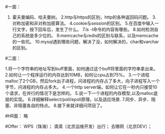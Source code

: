 #一面：

1. 霍夫曼编码、哈夫曼树。
2.http与https的区别，http的各种返回码问题。
3.对称加密和非对称加密算法。
4.cookie与session的区别。
5.在百度中输入一行文字，按下回车后，发生了什么。
7.ls -l命令的内容有哪些。
8.如何检测自己的系统是多少位的。
9.memcache与redis的区别与联系，以及memcache的一些坑。
10.mysql遇到哪些问题，解决了没，如何解决的，char和varchar的区别。


#二面：

1.将一个字符串的地址写到buff里面，如何通过这个buff将里面的字符串拿出来。
2.如何让一个程序运行的内存达到10MB，如何让cpu占到75%。
3.一个进程malloc了2个GB，然后fork出子进程，问进程的内存占了多大，向子进程写入一个字节，问进程的内存占多大。
4.一个http server端，如何让它在一秒内只接受10个请求，在并行的情况下是怎样的。
5.说一下一个进程的内存模型,以及malloc底层的实现。
6.详细解释select/poll/epoll原理，以及适应场景.
7.同步、异步、阻塞、非阻塞各自的特点。
8.接下来就详细问项目了。

#HR面：
略

#Offer：
WPS（珠海）；
滴滴（北京运维开发）出行；
去哪网（北京DEV）；
